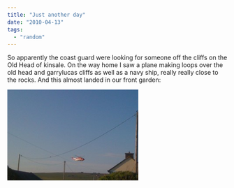 ```yaml
---
title: "Just another day"
date: "2010-04-13"
tags: 
  - "random"
---
```


So apparently the coast guard were looking for someone off the cliffs on the Old Head of kinsale. On the way home I saw a plane making loops over the old head and garrylucas cliffs as well as a navy ship, really really close to the rocks. And this almost landed in our front garden:

![rescue_helicopter](/assets/img/rescue_helicopter-300x208.jpg "rescue_helicopter")
